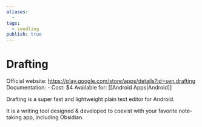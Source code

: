 ```yaml
---
aliases:
  -
tags:
  - seedling
publish: true
---
```


# Drafting

Official website: https://play.google.com/store/apps/details?id=sen.drafting
Documentation: -
Cost: $4
Available for: [[Android Apps|Android]]

Drafting is a super fast and lightweight plain text editor for Android.

It is a writing tool designed & developed to coexist with your favorite note-taking app, including Obsidian.
